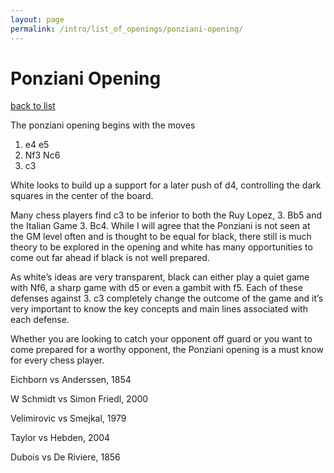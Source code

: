 ```yaml
---
layout: page
permalink: /intro/list_of_openings/ponziani-opening/
---
```


# Ponziani Opening

[back to list](../../intro/list_of_openings)



The ponziani opening begins with the moves

1. e4 e5
2. Nf3 Nc6
3. c3

White looks to build up a support for a later push of d4, controlling the dark squares in the center of the board.

Many chess players find c3 to be inferior to both the Ruy Lopez, 3. Bb5 and the Italian Game 3. Bc4. While I will agree that the Ponziani is not seen at the GM level often and is thought to be equal for black, there still is much theory to be explored in the opening and white has many opportunities to come out far ahead if black is not well prepared.

As white’s ideas are very transparent, black can either play a quiet game with Nf6, a sharp game with d5 or even a gambit with f5. Each of these defenses against 3. c3 completely change the outcome of the game and it’s very important to know the key concepts and main lines associated with each defense.

Whether you are looking to catch your opponent off guard or you want to come prepared for a worthy opponent, the Ponziani opening is a must know for every chess player.






Eichborn vs Anderssen, 1854

W Schmidt vs Simon Friedl, 2000

Velimirovic vs Smejkal, 1979

Taylor vs Hebden, 2004

Dubois vs De Riviere, 1856